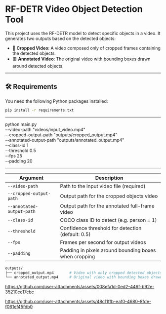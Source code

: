 # RF-DETR Video Object Detection Tool

This project uses the RF-DETR model to detect specific objects in a video. It generates two outputs based on the detected objects:
- 🔳 **Cropped Video**: A video composed only of cropped frames containing the detected objects.
- 🟥 **Annotated Video**: The original video with bounding boxes drawn around detected objects.

---

## 🛠️ Requirements

You need the following Python packages installed:

```bash
pip install -r requirements.txt
```
---

python main.py \
  --video-path "videos/input_video.mp4" \
  --cropped-output-path "outputs/cropped_output.mp4" \
  --annotated-output-path "outputs/annotated_output.mp4" \
  --class-id 1 \
  --threshold 0.5 \
  --fps 25 \
  --padding 20


---

| Argument                  | Description                                           |
| ------------------------- | ----------------------------------------------------- |
| `--video-path`            | Path to the input video file (required)               |
| `--cropped-output-path`   | Output path for the cropped objects video             |
| `--annotated-output-path` | Output path for the annotated full-frame video        |
| `--class-id`              | COCO class ID to detect (e.g. person = 1)             |
| `--threshold`             | Confidence threshold for detection (default: 0.5)     |
| `--fps`                   | Frames per second for output videos                   |
| `--padding`               | Padding in pixels around bounding boxes when cropping |

```bash
outputs/
├── cropped_output.mp4       # Video with only cropped detected objects
└── annotated_output.mp4     # Original video with bounding boxes drawn
```






https://github.com/user-attachments/assets/008efa1d-0ed2-446f-b92e-35210cc17cbc





https://github.com/user-attachments/assets/48c11ffb-eaf0-4680-8fde-f061ef45fdb0




